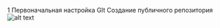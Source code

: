 1 Первоначальная настройка GIt
Создание публичного репозитория
![alt text](https://https://github.com/BOSe1337/git1/blob/main/D:/Instruktions/projects/git1/1.jpg)